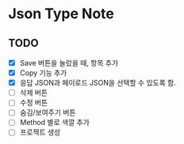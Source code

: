 # Json Type Note

## TODO

- [x] Save 버튼을 눌렀을 때, 항목 추가
- [x] Copy 기능 추가
- [x] 응답 JSON과 페이로드 JSON을 선택할 수 있도록 함.
- [ ] 삭제 버튼
- [ ] 수정 버튼
- [ ] 숨김/보여주기 버튼
- [ ] Method 별로 색깔 추가
- [ ] 프로젝트 생성
